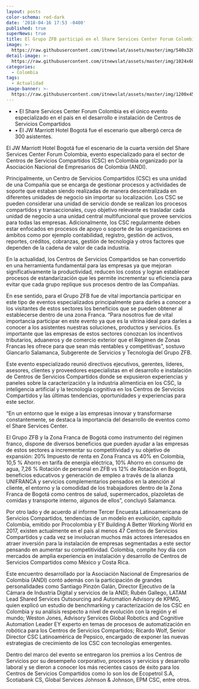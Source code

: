```yaml
---
layout: posts
color-schema: red-dark
date: '2018-04-16 17:53 -0400'
published: true
superNews: true
title: El Grupo ZFB participó en el Share Services Center Forum Colombia
image: >-
  https://raw.githubusercontent.com/itnewslat/assets/master/img/540x320/Servicep.jpg
detail-image: >-
  https://raw.githubusercontent.com/itnewslat/assets/master/img/1024x680/Servicel.jpg
categories:
  - Colombia
tags:
  - Actualidad
image-banner: >-
  https://raw.githubusercontent.com/itnewslat/assets/master/img/1200x450/Serviceg.jpg
---
```

- •	El Share Services Center Forum Colombia es el único evento especializado en el país en el desarrollo e instalación de Centros de Servicios Compartidos
- •	El JW Marriott Hotel Bogotá fue el escenario que albergó cerca de 300 asistentes.

El JW Marriott Hotel Bogotá fue el escenario de la cuarta versión del Share Services Center Forum Colombia, evento especializado para el sector de Centros de Servicios Compartidos (CSC) en Colombia organizado por la Asociación Nacional de Empresarios de Colombia (ANDI). 

Principalmente, un Centro de Servicios Compartidos (CSC) es una unidad de una Compañía que se encarga de gestionar procesos y actividades de soporte que estaban siendo realizadas de manera descentralizada en diferentes unidades de negocio sin importar su localización. Los CSC se pueden considerar una unidad de servicio donde se realizan los procesos compartidos y transaccionales, cuyo objetivo relevante es trasladar cada unidad de negocio a una unidad central multifuncional que provee servicios para todas las empresas. Adicionalmente, los CSC regularmente deben estar enfocados en procesos de apoyo o soporte de las organizaciones en ámbitos como por ejemplo contabilidad, registro, gestión de activos, reportes, créditos, cobranzas, gestión de tecnología y otros factores que dependen de la cadena de valor de cada industria.

En la actualidad, los Centros de Servicios Compartidos se han convertido en una herramienta fundamental para las empresas ya que mejoran significativamente la productividad, reducen los costos y logran establecer procesos de estandarización que les permite incrementar su eficiencia para evitar que cada grupo replique sus procesos dentro de las Compañías.

En ese sentido, para el Grupo ZFB fue de vital importancia participar en este tipo de eventos especializados principalmente para darles a conocer a los visitantes de estos sectores los beneficios que se pueden obtener al establecerse dentro de una zona Franca. “Para nosotros fue de vital importancia participar en este evento ya que es la vitrina ideal para darles a conocer a los asistentes nuestras soluciones, productos y servicios. Es importante que las empresas de estos sectores conozcan los incentivos tributarios, aduaneros y de comercio exterior que el Régimen de Zonas Francas les ofrece para que sean más rentables y competitivas”, sostuvo Giancarlo Salamanca, Subgerente de Servicios y Tecnología del Grupo ZFB.

Este evento especializado reunió directivos ejecutivos, gerentes, líderes, asesores, clientes y proveedores especialistas en el desarrollo e instalación de Centros de Servicios Compartidos donde se expusieron experiencias y paneles sobre la caracterización y la industria alimenticia en los CSC, la inteligencia artificial y la tecnología cognitiva en los Centros de Servicios Compartidos y las últimas tendencias, oportunidades y experiencias para este sector. 

“En un entorno que le exige a las empresas innovar y transformarse constantemente, se destaca la importancia del desarrollo de eventos como el Share Services Center.

El Grupo ZFB y la Zona Franca de Bogotá como instrumento del régimen franco, dispone de diversos beneficios que pueden ayudar a las empresas de estos sectores a incrementar su competitividad y su objetivo de expansión: 20% Impuesto de renta en Zona Franca vs 40% en Colombia, 10,5 % Ahorro en tarifa de energía eléctrica, 10% Ahorro en consumo de agua, 7,26 % Rotación de personal en ZFB vs 12% de Rotación en Bogotá, beneficios educativos y generación de empleo a través de la alianza UNIFRANCA y servicios complementarios pensados en la atención al cliente, el entorno y la comodidad de los trabajadores dentro de la Zona Franca de Bogotá como centros de salud, supermercados, plazoletas de comidas y transporte interno, algunos de ellos”, concluyó Salamanca. 

Por otro lado y de acuerdo al informe Tercer Encuesta Latinoamericana de Servicios Compartidos, tendencias de un modelo en evolución, capítulo Colombia, emitido por Procolombia y EY Building A Better Working World en 2017, existen actualmente en el país al menos 47 Centros de Servicios Compartidos y cada vez se involucran muchos más actores interesados en atraer inversión para la instalación de empresas segmentadas a este sector pensando en aumentar su competitividad. Colombia, compite hoy día con mercados de amplia experiencia en instalación y desarrollo de Centros de Servicios Compartidos como México y Costa Rica.  

Este encuentro desarrollado por la Asociación Nacional de Empresarios de Colombia (ANDI) contó además con la participación de grandes personalidades como Santiago Pinzón Galán, Director Ejecutivo de la Cámara de Industria Digital y servicios de la ANDI; Rubén Gallego, LATAM Lead Shared Services Outsourcing and Automation Advisory de KPMG, quien explicó un estudio de benchmarking y caracterización de los CSC en Colombia y su análisis respecto a nivel de evolución con la región y el mundo; Weston Jones, Advisory Services Global Robotics and Cognitive Automation Leader EY experto en temas de procesos de automatización en robótica para los Centros de Servicios Compartidos; Ricardo Wolf, Senior Director CSC Latinoamérica de Pepsico, encargado de exponer las nuevas estrategias de crecimiento de los CSC con tecnologías emergentes.

Dentro del marco del evento se entregaron los premios a los Centros de Servicios por su desempeño corporativo, procesos y servicios y desarrollo laboral y se dieron a conocer los más recientes casos de éxito para los Centros de Servicios Compartidos como lo son los de Ecopetrol S.A, Scotiabank CS, Global Services Johnson & Johnson, EPM CSC, entre otros.

